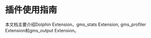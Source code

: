 # 插件使用指南

本文档主要介绍Dolphin Extension，gms_stats Extension, gms_profiler Extension和gms_output Extension。
